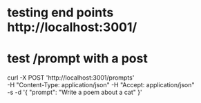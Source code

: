 # testing end points http://localhost:3001/

# test /prompt with a post 

curl -X POST 'http://localhost:3001/prompts' \
-H "Content-Type: application/json"      -H "Accept: application/json" \
-s -d  '{ "prompt": "Write a poem about a cat" }'


